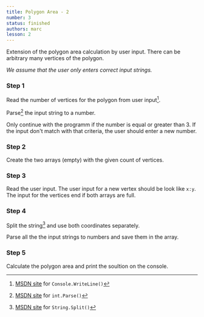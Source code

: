 ```yaml
---
title: Polygon Area - 2
number: 3
status: finished
authors: marc
lesson: 2
---
```


Extension of the polygon area calculation by user input. There can be arbitrary many vertices of the polygon.

*We assume that the user only enters correct input strings.*

### Step 1

Read the number of vertices for the polygon from user input[^user_input].

[^user_input]:
    [MSDN site](https://msdn.microsoft.com/de-de/library/system.console.readline%28v=vs.110%29.aspx) for `Console.WriteLine()`

Parse[^parse] the input string to a number.

[^parse]:
    [MSDN site](https://msdn.microsoft.com/de-de/library/b3h1hf19%28v=vs.110%29.aspx) for `int.Parse()`
    
Only continue with the programm if the number is equal or greater than 3. If the input don't match with that criteria, the user should enter a new number.

### Step 2

Create the two arrays (empty) with the given count of vertices.

### Step 3

Read the user input. The user input for a new vertex should be look like `x:y`. The input for the vertices end if both arrays are full.

### Step 4

Split the string[^string_split] and use both coordinates separately.

[^string_split]:
    [MSDN site](https://msdn.microsoft.com/de-de/library/tabh47cf%28v=vs.110%29.aspx) for `String.Split()`

Parse all the the input strings to numbers and save them in the array.

### Step 5

Calculate the polygon area and print the soultion on the console.
